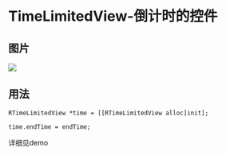# TimeLimitedView-倒计时的控件

## 图片
![](http://a3.qpic.cn/psb?/V14AvX772n81LZ/sTdVhKnNTMq85Lp*MWe90LXPjTPlqKKNEQwnPjyCi84!/b/dGoBAAAAAAAA&bo=gAJyBAAAAAARB8Q!&rf=viewer_4)

## 用法
```
RTimeLimitedView *time = [[RTimeLimitedView alloc]init];

time.endTime = endTime;

```
详细见demo
